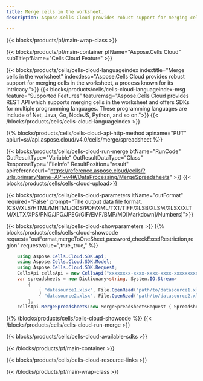 ```yaml
---
title: Merge cells in the worksheet.
description: Aspose.Cells Cloud provides robust support for merging cells in the worksheet, a process known for its intricacy.

---
```

{{< blocks/products/pf/main-wrap-class >}}


{{< blocks/products/pf/main-container pfName="Aspose.Cells Cloud" subTitlepfName="Cells Cloud Feature" >}}

{{< blocks/products/cells/cells-cloud-languageindex indextitle="Merge cells in the worksheet" indexdesc="Aspose.Cells Cloud provides robust support for merging cells in the worksheet, a process known for its intricacy.">}}
    {{< blocks/products/cells/cells-cloud-languageindex-msg feature="Supported Features" featuremsg="Aspose.Cells Cloud provides REST API which supports merging cells in the worksheet and offers SDKs for multiple programming languages. These programming languages are include of Net, Java, Go, NodeJS, Python, and so on.">}}
{{< /blocks/products/cells/cells-cloud-languageindex >}}



{{% blocks/products/cells/cells-cloud-api-http-method apiname="PUT"  apiurl=s://api.aspose.cloud/v4.0/cells/merge/spreadsheet  %}}


{{< blocks/products/cells/cells-cloud-run-merge btName="RunCode" OutResultType="Variable" OutResultDataType="Class" ResponseType="FileInfo" ResultPosition="result" apireferenceurl="https://reference.aspose.cloud/cells/?urls.primaryName=API+v4#/DataProcessing/MergeSpreadsheets" >}}
{{< blocks/products/cells/cells-cloud-upload>}}

{{< blocks/products/cells/cells-cloud-parameters itName="outFormat"  required="False" prompt="The output data file format.(CSV/XLS/HTML/MHTML/ODS/PDF/XML/TXT/TIFF/XLSB/XLSM/XLSX/XLTM/XLTX/XPS/PNG/JPG/JPEG/GIF/EMF/BMP/MD[Markdown]/Numbers)">}}
<!-- {{< blocks/products/cells/cells-cloud-parameters itName="mergeToOneSheet"  required="False" prompt="Merge all workbooks into a sheet.">}}
{{< blocks/products/cells/cells-cloud-parameters itName="password"  required="False" prompt="The password needed to open an Excel file.">}}
{{< blocks/products/cells/cells-cloud-parameters itName="checkExcelRestriction"  required="False" prompt="Whether check restriction of excel file when user modify cells related objects.">}}
{{< blocks/products/cells/cells-cloud-parameters itName="region"  required="False" prompt="The regional settings for workbook.">}} -->
{{< blocks/products/cells/cells-cloud-showparameters >}}
{{% blocks/products/cells/cells-cloud-showcode request="outFormat,mergeToOneSheet,password,checkExcelRestriction,region" requestvalue=",true,,true," %}}

```cs
	using Aspose.Cells.Cloud.SDK.Api;
	using Aspose.Cells.Cloud.SDK.Model;
	using Aspose.Cells.Cloud.SDK.Request;
	CellsApi cellsApi = new CellsApi("xxxxxxxx-xxxx-xxxx-xxxx-xxxxxxxxxxxx", "xxxxxxxxxxxxxxxxxxxxxxxxxxxxxxxx");
    var spreadsheets = new Dictionary<string, System.IO.Stream>
        {
            { "datasource1.xlsx", File.OpenRead("path/to/datasource1.xlsx") },
            { "datasource2.xlsx", File.OpenRead("path/to/datasource2.xlsx") }
        };
	cellsApi.MergeSpreadsheets(new MergeSpreadsheetsRequest { Spreadsheet = spreadsheets, outFormat = "pdf" }, "result.pdf");
```
{{% /blocks/products/cells/cells-cloud-showcode %}}
{{< /blocks/products/cells/cells-cloud-run-merge >}}

{{< blocks/products/cells/cells-cloud-available-sdks >}}




{{< /blocks/products/pf/main-container >}}

{{< blocks/products/cells/cells-cloud-resource-links >}}

{{< /blocks/products/pf/main-wrap-class >}}
